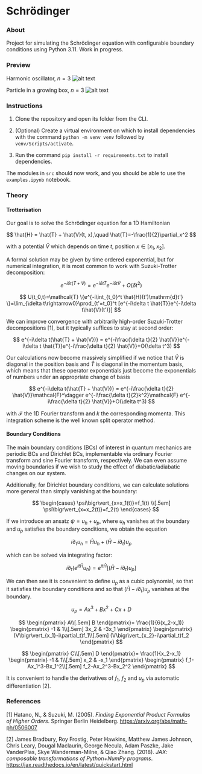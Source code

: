 # Schrödinger

### About
Project for simulating the Schrödinger equation with configurable boundary conditions using Python 3.11. Work in progress.

### Preview

Harmonic oscillator, $n=3$
![alt text](images/ho3.gif)

Particle in a growing box, $n=3$
![alt text](images/pib3.gif)

### Instructions

1. Clone the repository and open its folder from the CLI.

2. (Optional) Create a virtual environment on which to install dependencies with the command `python -m venv venv` followed by `venv/Scripts/activate`.

3. Run the command `pip install -r requirements.txt` to install dependencies.

The modules in `src` should now work, and you should be able to use the `examples.ipynb` notebook.

### Theory 

#### Trotterisation

Our goal is to solve the Schrödinger equation for a 1D Hamiltonian

$$
\hat{H} = \hat{T} + \hat{V}(t, x),\quad
\hat{T}=-\frac{1}{2}\partial_x^2
$$

with a potential $\hat{V}$ which depends on time $t$, position $x\in[x_1,x_2]$.

A formal solution may be given by time ordered exponential, but for numerical integration, it is most common to work with Suzuki-Trotter decomposition:

$$
e^{-i\delta t(\hat{T} + \hat{V})} = e^{-i\delta t \hat{T}}e^{-i\delta t\hat{V}}+O(\delta t^2)
$$

$$
U(t_0,t)=\mathcal{T} \{e^{-i\int_{t_0}^t \hat{H}(t')\mathrm{d}t'} \}=\lim_{\delta t\rightarrow0}\prod_{t'=t_0}^t [e^{-i\delta t \hat{T}}e^{-i\delta t\hat{V}(t')}]
$$

We can improve convergence with arbitrarily high-order Suzuki-Trotter decompositions [1], but it typically suffices to stay at second order: 

$$
e^{-i\delta t(\hat{T} + \hat{V})} = e^{-i\frac{\delta t}{2} \hat{V}}e^{-i\delta t \hat{T}}e^{-i\frac{\delta t}{2} \hat{V}}+O(\delta t^3)
$$

Our calculations now become massively simplified if we notice that $\hat{V}$ is diagonal in the position basis and $\hat{T}$ is diagonal in the momentum basis, which means that these operator exponentials just become the exponentials of numbers under an appropriate change of basis

$$
e^{-i\delta t(\hat{T} + \hat{V})} = e^{-i\frac{\delta t}{2} \hat{V}}\mathcal{F}^\dagger e^{-i\frac{\delta t}{2}k^2}\mathcal{F} e^{-i\frac{\delta t}{2} \hat{V}}+O(\delta t^3)
$$

with $\mathcal{F}$ the 1D Fourier transform and $k$ the corresponding momenta. This integration scheme is the well known split operator method.

#### Boundary Conditions
The main boundary conditions (BCs) of interest in quantum mechanics are periodic BCs and Dirichlet BCs, implementable via ordinary Fourier transform and sine Fourier transform, respectively. We can even assume moving boundaries if we wish to study the effect of diabatic/adiabatic changes on our system.

Additionally, for Dirichlet boundary conditions, we can calculate solutions more general than simply vanishing at the boundary:

$$
\begin{cases}
\psi\bigr\vert_{x=x_1(t)}=f_1(t) \\[.5em]
\psi\bigr\vert_{x=x_2(t)}=f_2(t)
\end{cases}
$$

If we introduce an ansatz $\psi=u_h+u_p$, where $u_h$ vanishes at the boundary and $u_p$ satisfies the boundary conditions, we obtain the equation

$$
i\partial_t u_h = \hat{H}u_h + (\hat{H} - i\partial_t) u_p
$$

which can be solved via integrating factor:

$$
i\partial_t(e^{it\hat{H}}u_h)=e^{it\hat{H}}[(\hat{H}-i\partial_t)u_p]
$$

We can then see it is convenient to define $u_p$ as a cubic polynomial, so that it satisfies the boundary conditions and so that $(\hat{H} - i\partial_t) u_p$ vanishes at the boundary.

$$
u_p = Ax^3+Bx^2+Cx+D
$$

$$
\begin{pmatrix}
A\\[.5em] B
\end{pmatrix}=
\frac{1}{6(x_2-x_1)}
\begin{pmatrix}
-1 & 1\\[.5em]
3x_2 & -3x_1
\end{pmatrix}
\begin{pmatrix}
(V\bigr\vert_{x_1}-i\partial_t)f_1\\[.5em]
(V\bigr\vert_{x_2}-i\partial_t)f_2
\end{pmatrix}
$$

$$
\begin{pmatrix}
C\\[.5em] D
\end{pmatrix}=
\frac{1}{x_2-x_1}
\begin{pmatrix}
-1 & 1\\[.5em]
x_2 & -x_1
\end{pmatrix}
\begin{pmatrix}
f_1-Ax_1^3-Bx_1^2\\[.5em]
f_2-Ax_2^3-Bx_2^2
\end{pmatrix}
$$

It is convenient to handle the derivatives of $f_1$, $f_2$ and $u_p$ via automatic differentiation [2].

### References

[1] Hatano, N., & Suzuki, M. (2005). *Finding Exponential Product Formulas of Higher Orders*. Springer Berlin Heidelberg. https://arxiv.org/abs/math-ph/0506007

[2] James Bradbury, Roy Frostig, Peter Hawkins, Matthew James Johnson, Chris Leary, Dougal Maclaurin, George Necula, Adam Paszke, Jake VanderPlas, Skye Wanderman-Milne, & Qiao Zhang. (2018). *JAX: composable transformations of Python+NumPy programs*. https://jax.readthedocs.io/en/latest/quickstart.html